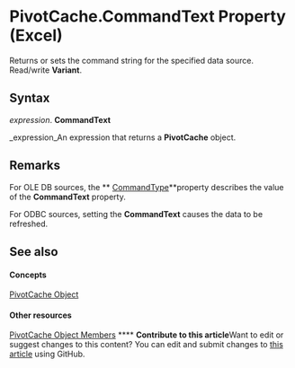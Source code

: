 
# PivotCache.CommandText Property (Excel)

Returns or sets the command string for the specified data source. Read/write  **Variant**.


## Syntax

 _expression_. **CommandText**

 _expression_An expression that returns a  **PivotCache** object.


## Remarks

For OLE DB sources, the  ** [CommandType](bbe0ba26-efb9-428d-de2c-576116d92747.md)**property describes the value of the  **CommandText** property.

For ODBC sources, setting the  **CommandText** causes the data to be refreshed.


## See also


#### Concepts


 [PivotCache Object](c3d84ef1-f9e6-b1bc-cbf0-3ba8dfe17439.md)
#### Other resources


 [PivotCache Object Members](113f1109-e1c9-2c6e-0581-9fba82f278dc.md)
****   **Contribute to this article**Want to edit or suggest changes to this content? You can edit and submit changes to  [this article](https://github.com/jhershey00/VBA_Excel_Test/OpenXMLCon/articles/07921bda-74fe-2a41-15f7-16068ce49a31.md) using GitHub.

